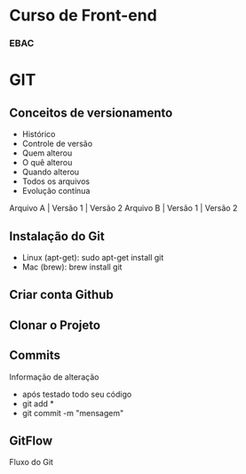 # Curso de Front-end
### EBAC

# GIT
## Conceitos de versionamento
 - Histórico
 - Controle de versão
 - Quem alterou
 - O quê alterou 
 - Quando alterou 
 - Todos os arquivos
 - Evolução contínua

 Arquivo A | Versão 1 | Versão 2
 Arquivo B | Versão 1 | Versão 2

 ## Instalação do Git

  - Linux (apt-get): sudo apt-get install git
  - Mac (brew): brew install git

 ## Criar conta Github

 ## Clonar o Projeto

 ## Commits
 Informação de alteração
  - após testado todo seu código
  - git add *
  - git commit -m "mensagem"

 ## GitFlow
 Fluxo do Git
